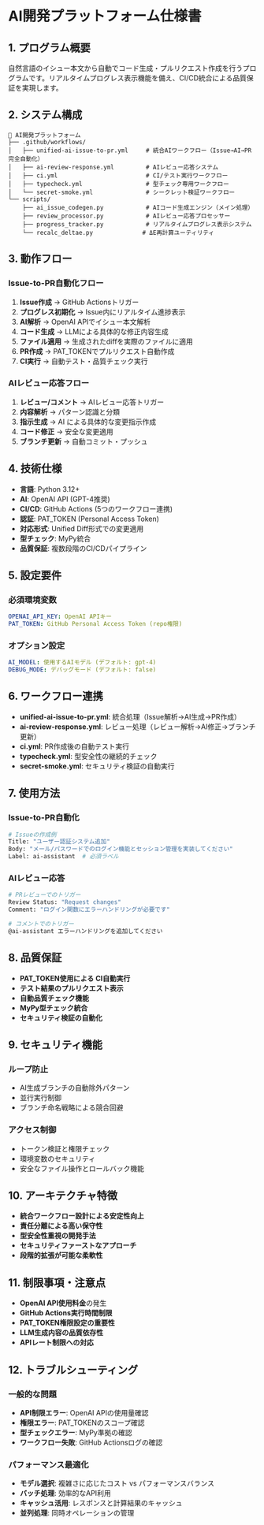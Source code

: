 # AI開発プラットフォーム仕様書

## 1. プログラム概要

自然言語のイシュー本文から自動でコード生成・プルリクエスト作成を行うプログラムです。リアルタイムプログレス表示機能を備え、CI/CD統合による品質保証を実現します。

## 2. システム構成

```
📁 AI開発プラットフォーム
├── .github/workflows/
│   ├── unified-ai-issue-to-pr.yml     # 統合AIワークフロー（Issue→AI→PR完全自動化）
│   ├── ai-review-response.yml         # AIレビュー応答システム
│   ├── ci.yml                         # CI/テスト実行ワークフロー
│   ├── typecheck.yml                  # 型チェック専用ワークフロー
│   └── secret-smoke.yml               # シークレット検証ワークフロー
└── scripts/
    ├── ai_issue_codegen.py            # AIコード生成エンジン（メイン処理）
    ├── review_processor.py            # AIレビュー応答プロセッサー
    ├── progress_tracker.py            # リアルタイムプログレス表示システム
    └── recalc_deltae.py              # ΔE再計算ユーティリティ
```

## 3. 動作フロー

### Issue-to-PR自動化フロー
1. **Issue作成** → GitHub Actionsトリガー
2. **プログレス初期化** → Issue内にリアルタイム進捗表示
3. **AI解析** → OpenAI APIでイシュー本文解析
4. **コード生成** → LLMによる具体的な修正内容生成
5. **ファイル適用** → 生成されたdiffを実際のファイルに適用
6. **PR作成** → PAT_TOKENでプルリクエスト自動作成
7. **CI実行** → 自動テスト・品質チェック実行

### AIレビュー応答フロー
1. **レビュー/コメント** → AIレビュー応答トリガー
2. **内容解析** → パターン認識と分類
3. **指示生成** → AI による具体的な変更指示作成
4. **コード修正** → 安全な変更適用
5. **ブランチ更新** → 自動コミット・プッシュ

## 4. 技術仕様

- **言語**: Python 3.12+
- **AI**: OpenAI API (GPT-4推奨)
- **CI/CD**: GitHub Actions (5つのワークフロー連携)
- **認証**: PAT_TOKEN (Personal Access Token)
- **対応形式**: Unified Diff形式での変更適用
- **型チェック**: MyPy統合
- **品質保証**: 複数段階のCI/CDパイプライン

## 5. 設定要件

### 必須環境変数
```yaml
OPENAI_API_KEY: OpenAI APIキー
PAT_TOKEN: GitHub Personal Access Token (repo権限)
```

### オプション設定
```yaml
AI_MODEL: 使用するAIモデル (デフォルト: gpt-4)
DEBUG_MODE: デバッグモード (デフォルト: false)
```

## 6. ワークフロー連携

- **unified-ai-issue-to-pr.yml**: 統合処理（Issue解析→AI生成→PR作成）
- **ai-review-response.yml**: レビュー処理（レビュー解析→AI修正→ブランチ更新）
- **ci.yml**: PR作成後の自動テスト実行
- **typecheck.yml**: 型安全性の継続的チェック
- **secret-smoke.yml**: セキュリティ検証の自動実行

## 7. 使用方法

### Issue-to-PR自動化
```bash
# Issueの作成例
Title: "ユーザー認証システム追加"
Body: "メール/パスワードでのログイン機能とセッション管理を実装してください"
Label: ai-assistant  # 必須ラベル
```

### AIレビュー応答
```bash
# PRレビューでのトリガー
Review Status: "Request changes"
Comment: "ログイン関数にエラーハンドリングが必要です"

# コメントでのトリガー
@ai-assistant エラーハンドリングを追加してください
```

## 8. 品質保証

- **PAT_TOKEN使用による CI自動実行**
- **テスト結果のプルリクエスト表示**
- **自動品質チェック機能**
- **MyPy型チェック統合**
- **セキュリティ検証の自動化**

## 9. セキュリティ機能

### ループ防止
- AI生成ブランチの自動除外パターン
- 並行実行制御
- ブランチ命名戦略による競合回避

### アクセス制御
- トークン検証と権限チェック
- 環境変数のセキュリティ
- 安全なファイル操作とロールバック機能

## 10. アーキテクチャ特徴

- **統合ワークフロー設計による安定性向上**
- **責任分離による高い保守性**
- **型安全性重視の開発手法**
- **セキュリティファーストなアプローチ**
- **段階的拡張が可能な柔軟性**

## 11. 制限事項・注意点

- **OpenAI API使用料金**の発生
- **GitHub Actions実行時間制限**
- **PAT_TOKEN権限設定の重要性**
- **LLM生成内容の品質依存性**
- **APIレート制限への対応**

## 12. トラブルシューティング

### 一般的な問題
- **API制限エラー**: OpenAI APIの使用量確認
- **権限エラー**: PAT_TOKENのスコープ確認  
- **型チェックエラー**: MyPy準拠の確認
- **ワークフロー失敗**: GitHub Actionsログの確認

### パフォーマンス最適化
- **モデル選択**: 複雑さに応じたコスト vs パフォーマンスバランス
- **バッチ処理**: 効率的なAPI利用
- **キャッシュ活用**: レスポンスと計算結果のキャッシュ
- **並列処理**: 同時オペレーションの管理
